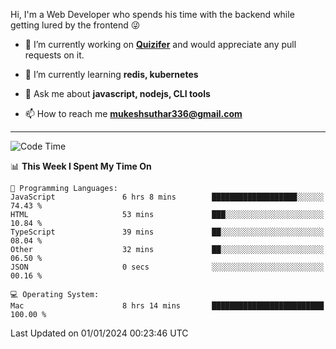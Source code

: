 Hi, I'm a Web Developer who spends his time with the backend while getting lured by the frontend 😜

- 🔭 I’m currently working on **[Quizifer](https://github.com/SutharMukesh/Quizifer/)** and would appreciate any pull requests on it.

- 🌱 I’m currently learning **redis, kubernetes**

- 💬 Ask me about **javascript, nodejs, CLI tools**

- 📫 How to reach me **mukeshsuthar336@gmail.com**

---
<!--START_SECTION:waka-->
![Code Time](http://img.shields.io/badge/Code%20Time-2%2C711%20hrs%2017%20mins-blue)

📊 **This Week I Spent My Time On** 

```text
💬 Programming Languages: 
JavaScript               6 hrs 8 mins        ███████████████████░░░░░░   74.43 % 
HTML                     53 mins             ███░░░░░░░░░░░░░░░░░░░░░░   10.84 % 
TypeScript               39 mins             ██░░░░░░░░░░░░░░░░░░░░░░░   08.04 % 
Other                    32 mins             ██░░░░░░░░░░░░░░░░░░░░░░░   06.50 % 
JSON                     0 secs              ░░░░░░░░░░░░░░░░░░░░░░░░░   00.16 % 

💻 Operating System: 
Mac                      8 hrs 14 mins       █████████████████████████   100.00 % 
```


 Last Updated on 01/01/2024 00:23:46 UTC
<!--END_SECTION:waka-->
